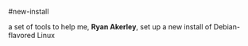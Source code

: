 #new-install

a set of tools to help me, **Ryan Akerley**, set up a new install of Debian-flavored Linux

